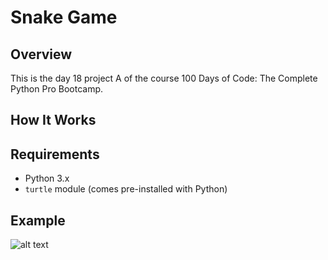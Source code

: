 # Snake Game

## Overview
This is the day 18 project A of the course 100 Days of Code: The Complete Python Pro Bootcamp.

## How It Works


## Requirements

- Python 3.x
- `turtle` module (comes pre-installed with Python)

## **Example**

![alt text]()

